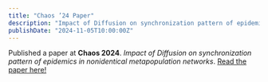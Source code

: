 ```yaml
---
title: "Chaos ’24 Paper"
description: "Impact of Diffusion on synchronization pattern of epidemics in nonidentical metapopulation networks"
publishDate: "2024-11-05T10:00:00Z"
---
```


Published a paper at **Chaos 2024**.
*Impact of Diffusion on synchronization pattern of epidemics in nonidentical metapopulation networks*. [Read the paper here!](https://doi.org/10.1063/5.0222358)  
